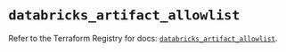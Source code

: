 # `databricks_artifact_allowlist`

Refer to the Terraform Registry for docs: [`databricks_artifact_allowlist`](https://registry.terraform.io/providers/databricks/databricks/1.65.1/docs/resources/artifact_allowlist).
